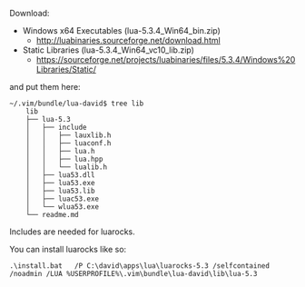 Download:

* Windows x64 Executables (lua-5.3.4_Win64_bin.zip)
    * http://luabinaries.sourceforge.net/download.html
* Static Libraries (lua-5.3.4_Win64_vc10_lib.zip)
    * https://sourceforge.net/projects/luabinaries/files/5.3.4/Windows%20Libraries/Static/

and put them here:

    ~/.vim/bundle/lua-david$ tree lib
        lib
        ├── lua-5.3
        │   ├── include
        │   │   ├── lauxlib.h
        │   │   ├── luaconf.h
        │   │   ├── lua.h
        │   │   ├── lua.hpp
        │   │   └── lualib.h
        │   ├── lua53.dll
        │   ├── lua53.exe
        │   ├── lua53.lib
        │   ├── luac53.exe
        │   └── wlua53.exe
        └── readme.md


Includes are needed for luarocks.

You can install luarocks like so:

    .\install.bat   /P C:\david\apps\lua\luarocks-5.3 /selfcontained /noadmin /LUA %USERPROFILE%\.vim\bundle\lua-david\lib\lua-5.3
